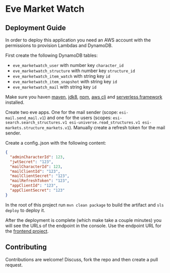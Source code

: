 # Eve Market Watch

## Deployment Guide

In order to deploy this application you need an AWS account with the permissions to provision Lambdas and DynamoDB.

First create the following DynamoDB tables:
- `eve_marketwatch_user` with number key `character_id`
- `eve_marketwatch_structure` with number key `structure_id`
- `eve_marketwatch_item_watch` with string key `id`
- `eve_marketwatch_item_snapshot` with string key `id`
- `eve_marketwatch_mail` with string key `id`

Make sure you haven [maven](https://maven.apache.org/install.html), [jdk8](https://openjdk.java.net/install/), [npm](https://www.npmjs.com/get-npm), [aws cli](https://docs.aws.amazon.com/en_en/cli/latest/userguide/installing.html) and [serverless framework](https://serverless.com/framework/docs/getting-started/) installed.

Create two eve apps. One for the mail sender (scope: `esi-mail.send_mail.v1`) and one for the users (scopes: `esi-search.search_structures.v1 esi-universe.read_structures.v1 esi-markets.structure_markets.v1`). Manually create a refresh token for the mail sender.

Create a config.<stage>.json with the following content:
```json
{
  "adminCharacterId": 123,
  "jwtSecret": "123",
  "mailCharacterId": 123,
  "mailClientId": "123",
  "mailClientSecret": "123",
  "mailRefreshToken": "123",
  "appClientId": "123",
  "appClientSecret": "123"
}

```

In the root of this project run `mvn clean package` to build the artifact and `sls deploy` to deploy it.

After the deployment is complete (which make take a couple minutes) you will see the URLs of the endpoint in the console.
Use the endpoint URL for the [frontend project]().

## Contributing

Contributions are welcome! Discuss, fork the repo and then create a pull request.

